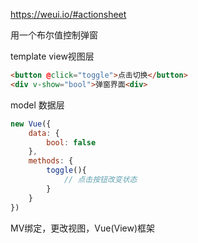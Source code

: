 https://weui.io/#actionsheet

用一个布尔值控制弹窗

template view视图层
```html
<button @click="toggle">点击切换</button>
<div v-show="bool">弹窗界面<div>
```

model 数据层
```js
new Vue({
    data: {
        bool: false
    },
    methods: {
        toggle(){
            // 点击按钮改变状态
        }
    }
})
```

MV绑定，更改视图，Vue(View)框架
